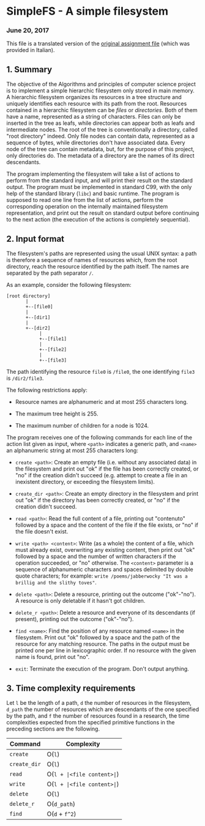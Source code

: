 SimpleFS - A simple filesystem
==============================

### June 20, 2017

This file is a translated version of the [original assignment file][1] (which was provided in Italian).

## 1. Summary

The objective of the Algorithms and principles of computer science project is to implement a simple hierarchic filesystem only stored in main memory. A hierarchic filesystem organizes its resources in a tree structure and uniquely identifies each resource with its path from the root. Resources contained in a hierarchic filesystem can be *files* or *directories*. Both of them have a name, represented as a string of characters. Files can only be inserted in the tree as leafs, while directories can appear both as leafs and intermediate nodes. The root of the tree is conventionally a directory, called "root directory" indeed. Only file nodes can contain data, represented as a sequence of bytes, while directories don't have associated data. Every node of the tree can contain metadata, but, for the purpose of this project, only directories do. The metadata of a directory are the names of its direct descendants.

The program implementing the filesystem will take a list of actions to perform from the standard input, and will print their result on the standard output. The program must be implemented in standard C99, with the only help of the standard library (`libc`) and basic runtime. The program is supposed to read one line from the list of actions, perform the corresponding operation on the internally maintained filesystem representation, and print out the result on standard output before continuing to the next action (the execution of the actions is completely sequential).

## 2. Input format

The filesystem's paths are represented using the usual UNIX syntax: a path is therefore a sequence of names of resources which, from the root directory, reach the resource identified by the path itself. The names are separated by the path separator `/`. 

As an example, consider the following filesystem:

    [root directory]
           |
           +--[file0]
           |
           +--[dir1]
           |
           +--[dir2]
                |
                +--[file1]
                |
                +--[file2]
                |
                +--[file3]

The path identifying the resource `file0` is `/file0`, the one identifying `file3` is `/dir2/file3`.

The following restrictions apply:

 - Resource names are alphanumeric and at most 255 characters long.
 
 - The maximum tree height is 255.
 
 - The maximum number of children for a node is 1024.

The program receives one of the following commands for each line of the action list given as input, where `<path>` indicates a generic path, and `<name>` an alphanumeric string at most 255 characters long:

 - `create <path>`: Create an empty file (i.e. without any associated data) in the filesystem and print out "ok" if the file has been correctly created, or "no" if the creation didn't succeed (e.g. attempt to create a file in an inexistent directory, or exceeding the filesystem limits).
 
 - `create_dir <path>`: Create an empty directory in the filesystem and print out "ok" if the directory has been correctly created, or "no" if the creation didn't succeed.
 
 - `read <path>`: Read the full content of a file, printing out "contenuto" followed by a space and the content of the file if the file exists, or "no" if the file doesn't exist.
 
 - `write <path> <content>`: Write (as a whole) the content of a file, which must already exist, overwriting any existing content, then print out "ok" followed by a space and the number of written characters if the operation succeeded, or "no" otherwise. The `<content>` parameter is a sequence of alphanumeric characters and spaces delimited by double quote characters; for example: `write /poems/jabberwocky "It was a brillig and the slithy toves"`.
 
 - `delete <path>`: Delete a resource, printing out the outcome ("ok"-"no"). A resource is only deletable if it hasn't got children.
 
 - `delete_r <path>`: Delete a resource and everyone of its descendants (if present), printing out the outcome ("ok"-"no").
 
 - `find <name>`: Find the position of any resource named `<name>` in the filesystem. Print out "ok" followed by a space and the path of the resource for any matching resource. The paths in the output must be printed one per line in lexicographic order. If no resource with the given name is found, print out "no".
 
 - `exit`: Terminate the execution of the program. Don't output anything.

## 3. Time complexity requirements

Let `l` be the length of a path, `d` the number of resources in the filesystem, `d_path` the number of resources which are descendants of the one specified by the path, and `f` the number of resources found in a research, the time complexities expected from the specified primitive functions in the preceding sections are the following.

| Command      | Complexity                  |
|--------------|-----------------------------|
| `create`     | O(`l`)                      |
| `create_dir` | O(`l`)                      |
| `read`       | O(`l + \|<file content>\|`) |
| `write`      | O(`l + \|<file content>\|`) |
| `delete`     | O(`l`)                      |
| `delete_r`   | O(`d_path`)                 |
| `find`       | O(`d` + `f^2`)              |

 [1]: https://github.com/mebeim/api_project/blob/master/doc/Progetto%20v1.pdf